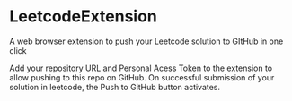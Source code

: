 # LeetcodeExtension
A web browser extension to push your Leetcode solution to GItHub in one click

Add your repository URL and Personal Acess Token to the extension to allow pushing to this repo on GitHub.
On successful submission of your solution in leetcode, the Push to GitHub button activates.